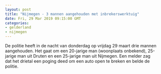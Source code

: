 ```yaml
---
layout: post
title: "Nijmegen - 3 mannen aangehouden met inbrekerswerktuig"
date: Fri, 29 Mar 2019 09:15:00 GMT
categories: 
- gelderland 
- nijmegen 
---
```


De politie heeft in de nacht van donderdag op vrijdag 29 maart drie mannen aangehouden. Het gaat om een 20-jarige man (woonplaats onbekend), 25-jarige man uit Druten en een 25-jarige man uit Nijmegen. Een melder zag dat het drietal een poging deed om een auto open te breken en belde de politie.
